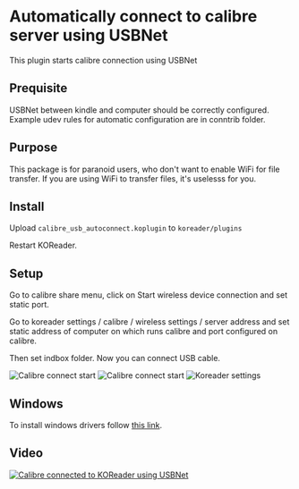 Automatically connect to calibre server using USBNet
====================================================

This plugin starts calibre connection using USBNet

Prequisite
----------

USBNet between kindle and computer should be correctly configured. Example
udev rules for automatic configuration are in conntrib folder.

Purpose
-------

This package is for paranoid users, who don't want to enable WiFi for file
transfer. If you are using WiFi to transfer files, it's uselesss for you.

Install
-------

Upload ``calibre_usb_autoconnect.koplugin`` to ``koreader/plugins``

Restart KOReader.

Setup
-----

Go to calibre share menu, click on Start wireless device connection and set
static port.

Go to koreader settings / calibre / wireless settings / server address and set
static address of computer on which runs calibre and port configured on calibre.

Then set indbox folder. Now you can connect USB cable.

![Calibre connect start](https://raw.github.com/wiki/mireq/KOReader-usbnet-connect-to-calibre/calibre.png?v=2023-04-04)
![Calibre connect start](https://raw.github.com/wiki/mireq/KOReader-usbnet-connect-to-calibre/calibre_2.png?v=2023-04-04)
![Koreader settings](https://raw.github.com/wiki/mireq/KOReader-usbnet-connect-to-calibre/koreader.png?v=2023-04-04)

Windows
-------

To install windows drivers follow [this link](https://www.mobileread.com/forums/showthread.php?p=3283986).

Video
-----

[![Calibre connected to KOReader using USBNet](https://img.youtube.com/vi/qPahONVbgzo/maxresdefault.jpg)](http://www.youtube.com/watch?v=qPahONVbgzo "Calibre connected to KOReader using USBNet")

